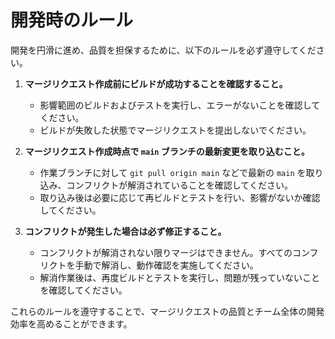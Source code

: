 # 開発時のルール

開発を円滑に進め、品質を担保するために、以下のルールを必ず遵守してください。

1. **マージリクエスト作成前にビルドが成功することを確認すること。**
   - 影響範囲のビルドおよびテストを実行し、エラーがないことを確認してください。
   - ビルドが失敗した状態でマージリクエストを提出しないでください。

2. **マージリクエスト作成時点で `main` ブランチの最新変更を取り込むこと。**
   - 作業ブランチに対して `git pull origin main` などで最新の `main` を取り込み、コンフリクトが解消されていることを確認してください。
   - 取り込み後は必要に応じて再ビルドとテストを行い、影響がないか確認してください。

3. **コンフリクトが発生した場合は必ず修正すること。**
   - コンフリクトが解消されない限りマージはできません。すべてのコンフリクトを手動で解消し、動作確認を実施してください。
   - 解消作業後は、再度ビルドとテストを実行し、問題が残っていないことを確認してください。

これらのルールを遵守することで、マージリクエストの品質とチーム全体の開発効率を高めることができます。
